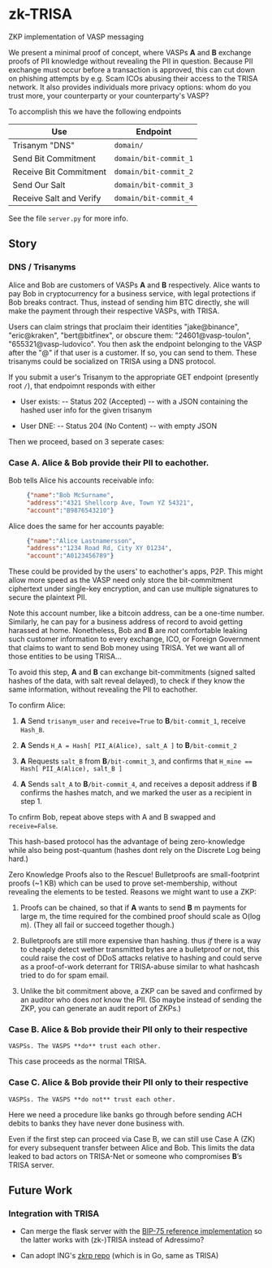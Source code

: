 # zk-TRISA
ZKP implementation of VASP messaging

We present a minimal proof of concept, where VASPs __A__ and __B__
exchange proofs of PII knowledge without revealing the PII in
question.  Because PII exchange must occur before a transaction is
approved, this can cut down on phishing attempts by e.g. Scam ICOs
abusing their access to the TRISA network.  It also provides
individuals more privacy options: whom do you trust more, your
counterparty or your counterparty's VASP?

To accomplish this we have the following endpoints

Use | Endpoint
--- | ---
Trisanym "DNS" | `domain/` 
Send Bit Commitment | `domain/bit-commit_1` 
Receive Bit Commitment | `domain/bit-commit_2` 
Send Our Salt | `domain/bit-commit_3` 
Receive Salt and Verify | `domain/bit-commit_4` 

See the file `server.py` for more info.


## Story

### DNS / Trisanyms

Alice and Bob are customers of VASPs __A__ and __B__
respectively. Alice wants to pay Bob in cryptocurrency for a business
service, with legal protections if Bob breaks contract.  Thus, instead
of sending him BTC directly, she will make the payment through their
respective VASPs, with TRISA.

Users can claim strings that proclaim their identities "jake@binance",
"eric@kraken", "bert@bitfinex", or obscure them: "24601@vasp-toulon",
"655321@vasp-ludovico".  You then ask the endpoint belonging to the
VASP after the "@" if that user is a customer.  If so, you can send to
them.  These trisanyms could be socialized on TRISA using a DNS
protocol.

If you submit a user's Trisanym to the appropriate GET endpoint
(presently root `/`), that endpoimnt responds with either

* User exists:
-- Status 202 (Accepted)
-- with a JSON containing the hashed user info for the given trisanym

* User DNE:
-- Status 204 (No Content)
-- with empty JSON

Then we proceed, based on 3 seperate cases:


### Case A. Alice & Bob provide their PII to eachother.

Bob tells Alice his accounts receivable info:
```json
     {"name":"Bob McSurname",
     "address":"4321 Shellcorp Ave, Town YZ 54321",
     "account":"B9876543210"}
```

Alice does the same for her accounts payable:
```json
     {"name":"Alice Lastnamersson",
     "address":"1234 Road Rd, City XY 01234",
     "account":"A0123456789"}
```

These could be provided by the users' to eachother's apps, P2P.  This
might allow more speed as the VASP need only store the bit-commitment
ciphertext under single-key encryption, and can use multiple
signatures to secure the plaintext PII.

Note this account number, like a bitcoin address, can be a one-time
number.  Similarly, he can pay for a business address of record to
avoid getting harassed at home.  Nonetheless, Bob and __B__ are *not*
comfortable leaking such customer information to every exchange, ICO,
or Foreign Government that claims to want to send Bob money using
TRISA.  Yet we want all of those entities to be using TRISA...

To avoid this step, __A__ and __B__ can exchange bit-commitments
(signed salted hashes of the data, with salt reveal delayed), to check
if they know the same information, without revealing the PII to
eachother.

To confirm Alice:

1. __A__ Send `trisanym_user` and `receive=True` to __B__`/bit-commit_1`, receive `Hash_B`.

2. __A__ Sends `H_A = Hash[ PII_A(Alice), salt_A ]` to __B__`/bit-commit_2`

3. __A__ Requests `salt_B` from __B__`/bit-commit_3`, and confirms that 
```H_mine == Hash[ PII_A(Alice), salt_B ]```

4. __A__ Sends `salt_A` to __B__`/bit-commit_4`, and receives a
deposit address if __B__ confirms the hashes match, and we marked the
user as a recipient in step 1.

To cnfirm Bob, repeat above steps with A and B swapped and
`receive=False`.


This hash-based protocol has the advantage of being zero-knowledge
while also being post-quantum (hashes dont rely on the Discrete Log
being hard.)

Zero Knowledge Proofs also to the Rescue!  Bulletproofs are
small-footprint proofs (~1 KB) which can be used to prove
set-membership, without revealing the elements to be tested.  Reasons
we might want to use a ZKP:

1. Proofs can be chained, so that if __A__ wants to send __B__ m
payments for large m, the time required for the combined proof should
scale as O(log m).  (They all fail or succeed together though.)

2. Bulletproofs are still more expensive than hashing. thus *if* there
is a way to cheaply detect wether transmitted bytes are a bulletproof
or not, this could raise the cost of DDoS attacks relative to hashing
and could serve as a proof-of-work deterrant for TRISA-abuse similar
to what hashcash tried to do for spam email.

3. Unlike the bit commitment above, a ZKP can be saved and confirmed
by an auditor who does *not* know the PII. (So maybe instead of
sending the ZKP, you can generate an audit report of ZKPs.)



### Case B. Alice & Bob provide their PII only to their respective
    VASPSs. The VASPS **do** trust each other.

This case proceeds as the normal TRISA.


### Case C. Alice & Bob provide their PII only to their respective
    VASPSs. The VASPS **do not** trust each other.

Here we need a procedure like banks go through before sending ACH
debits to banks they have never done business with.

Even if the first step can proceed via Case B, we can still use Case A
(ZK) for every subsequent transfer between Alice and Bob.  This limits
the data leaked to bad actors on TRISA-Net or someone who compromises
__B__’s TRISA server.


## Future Work

### Integration with TRISA

* Can merge the flask server with the [BIP-75 reference
implementation](https://github.com/netkicorp/addressimo/blob/master/functest/functest_bip75.py)
so the latter works with (zk-)TRISA instead of Adressimo?

* Can adopt ING's
[zkrp repo](https://github.com/ing-bank/zkrp) (which is in Go, same as
TRISA)

